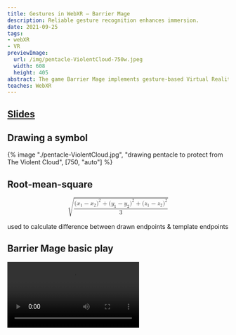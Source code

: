 ```yaml
---
title: Gestures in WebXR — Barrier Mage
description: Reliable gesture recognition enhances immersion.
date: 2021-09-25
tags:
- webXR
- VR
previewImage:
  url: /img/pentacle-ViolentCloud-750w.jpeg
  width: 608
  height: 405
abstract: The game Barrier Mage implements gesture-based Virtual Reality game play.  The user draws mystic symbols with 6-DOF VR controllers. Each symbol has a different effect. This novel game mechanic eliminates an abstraction layer usual in fantasy games, making this game more immersive.
teaches: WebXR
---
```



## [Slides](../../keynote/Gestures%20in%20WebXR)

## Drawing a symbol

{% image "./pentacle-ViolentCloud.jpg", "drawing pentacle to protect from The Violent Cloud", [750, "auto"] %}


## Root-mean-square

<math display="block" class="tml-display" style="display:block math;">
  <msqrt>
    <mfrac>
      <mrow>
        <mo form="prefix" stretchy="false" lspace="0em" rspace="0em">(</mo>
        <msub>
          <mi>x</mi>
          <mn>1</mn>
        </msub>
        <mo>−</mo>
        <msub>
          <mi>x</mi>
          <mn>2</mn>
        </msub>
        <msup>
          <mo form="postfix" stretchy="false">)</mo>
          <mn>2</mn>
        </msup>
        <mo>+</mo>
        <mo form="prefix" stretchy="false">(</mo>
        <msub>
          <mi>y</mi>
          <mn>1</mn>
        </msub>
        <mo>−</mo>
        <msub>
          <mi>y</mi>
          <mn>2</mn>
        </msub>
        <msup>
          <mo form="postfix" stretchy="false">)</mo>
          <mn>2</mn>
        </msup>
        <mo>+</mo>
        <mo form="prefix" stretchy="false">(</mo>
        <msub>
          <mi>z</mi>
          <mn>1</mn>
        </msub>
        <mo>−</mo>
        <msub>
          <mi>z</mi>
          <mn>2</mn>
        </msub>
        <msup>
          <mo form="postfix" stretchy="false">)</mo>
          <mn>2</mn>
        </msup>
      </mrow>
      <mn>3</mn>
    </mfrac>
  </msqrt>
</math>

used to calculate difference between drawn endpoints & template endpoints


## Barrier Mage basic play

<video class="square" controls playsinline preload="metadata">
	<source src="/no-multiviews/barrier-mage-basic-play-4.mp4" type="video/mp4" />
	Download the <a href="/no-multiviews/barrier-mage-basic-play-4.mp4">MP4</a> video.
</video>

